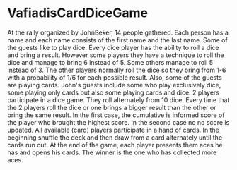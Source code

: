 # VafiadisCardDiceGame
At the rally organized by JohnBeker, 14 people gathered.
Each person has a name and each name consists of the first name and the
last name.
Some of the guests like to play dice. Every dice player has
the ability to roll a dice and bring a result. However some players
they have a technique to roll the dice and manage to bring 6 instead of 5. Some
others manage to roll 5 instead of 3. The other players normally roll the dice
so they bring from 1-6 with a probability of 1/6 for each possible result.
Also, some of the guests are playing cards.
John's guests include some who play exclusively
dice, some playing only cards but also some playing cards
and dice.
2 players participate in a dice game. They roll alternately from 10 dice. Every time
that the 2 players roll the dice or one brings a bigger result than the other
or bring the same result. In the first case, the cumulative is informed
score of the player who brought the highest score. In the second case no
no score is updated.
All available (card) players participate in a hand of cards. In the beginning
shuffle the deck and then draw from a card alternately
until the cards run out. At the end of the game, each player presents them
aces he has and opens his cards. The winner is the one who has collected
more aces.
